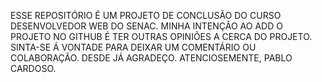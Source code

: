 ESSE REPOSITÓRIO É UM PROJETO DE CONCLUSÃO DO CURSO DESENVOLVEDOR WEB DO SENAC.
MINHA INTENÇÃO AO ADD O PROJETO NO GITHUB É TER OUTRAS OPINIÕES A CERCA DO PROJETO. SINTA-SE Á VONTADE PARA DEIXAR UM COMENTÁRIO OU COLABORAÇÃO.
DESDE JÁ AGRADEÇO.
ATENCIOSEMENTE,
PABLO CARDOSO.
